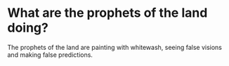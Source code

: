 # What are the prophets of the land doing?

The prophets of the land are painting with whitewash, seeing false visions and making false predictions.
